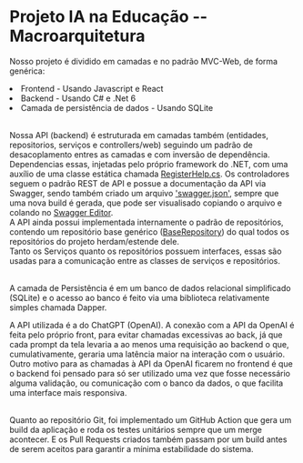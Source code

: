 <h1>Projeto IA na Educação -- Macroarquitetura</h1>
<p>
  Nosso projeto é dividido em camadas e no padrão MVC-Web, de forma genérica: 
  <li> Frontend - Usando Javascript e React </li>
  <li> Backend - Usando C# e .Net 6  </li>
  <li> Camada de persistência de dados - Usando SQLite </li><br>

  Nossa API (backend) é estruturada em camadas também (entidades, repositorios, serviços e controllers/web) seguindo um padrão de desacoplamento entres as camadas e com inversão de dependência.<br>
  Dependencias essas, injetadas pelo próprio framework do .NET, com uma auxílio de uma classe estática chamada [RegisterHelp.cs](https://github.com/UFRPE-IA-Project/IA-Project-Backend/blob/Develop/IAE.Web/Utils/RegisterHelp.cs). Os controladores seguem o padrão REST de API e possue a documentação da API via 
  Swagger, sendo também criado um arquivo ['swagger.json'](https://github.com/UFRPE-IA-Project/IA-Project-Backend/blob/Develop/IAE.Web/swagger.json), sempre que uma nova build é gerada, que pode ser visualisado copiando o arquivo e colando no [Swagger Editor](https://editor.swagger.io/).<br>
  A API ainda possui implementada internamente o padrão de repositórios, contendo um repositório base genérico ([BaseRepository](https://github.com/UFRPE-IA-Project/IA-Project-Backend/blob/Develop/IAE.Repositorio/Repositories/BaseRepository.cs)) do qual todos os repositórios do projeto herdam/estende dele.<br>
  Tanto os Serviços quanto os repositórios possuem interfaces, essas são usadas para a comunicação entre as classes de serviços e repositórios.<br><br>
  
  A camada de Persistência é em um banco de dados relacional simplificado (SQLite) e o acesso ao banco é feito via uma biblioteca relativamente simples chamada Dapper.

  A API utilizada é a do ChatGPT (OpenAI). A conexão com a API da OpenAI é feita pelo próprio front, para evitar chamadas excessivas ao back, já que cada prompt da tela levaria a ao menos uma requisição ao backend o que, cumulativamente, geraria uma latência maior na interação com o usuário.<br>
  Outro motivo para as chamadas à API da OpenAI ficarem no frontend é que o backend foi pensado para só ser utilizado uma vez que fosse necessário alguma validação, ou comunicação com o banco da dados, o que facilita uma interface mais responsiva.<br><br>

  Quanto ao repositório Git, foi implementado um GitHub Action que gera um build da aplicação e roda os testes unitários sempre que um merge acontecer. E os Pull Requests criados também passam por um build antes de serem aceitos para garantir a mínima estabilidade do sistema.
</p>
